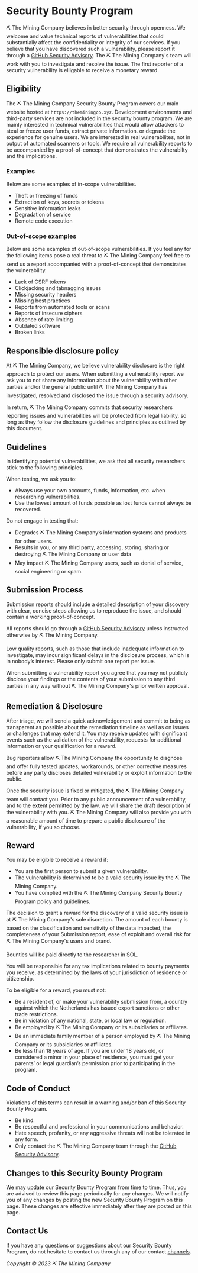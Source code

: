 # Security Bounty Program

⛏ The Mining Company believes in better security through openness. We welcome and value technical reports of vulnerabilities that could substantially affect the confidentiality or integrity of our services. If you believe that you have discovered such a vulnerability, please report it through a [GitHub Security Advisory](https://github.com/theminingco/.github/security/advisories/new). The ⛏ The Mining Company's team will work with you to investigate and resolve the issue. The first reporter of a security vulnerability is elligable to receive a monetary reward.

## Eligibility

The ⛏ The Mining Company Security Bounty Program covers our main website hosted at `https://theminingco.xyz`. Development environments and third-party services are not included in the security bounty program. We are mainly interested in technical vulnerabilities that would allow attackers to steal or freeze user funds, extract private information. or degrade the experience for genuine users. We are interested in real vulnerabilites, not in output of automated scanners or tools. We require all vulnerability reports to be accompanied by a proof-of-concept that demonstrates the vulnerabilty and the implications.

### Examples

Below are some examples of in-scope vulnerabilities.

* Theft or freezing of funds
* Extraction of keys, secrets or tokens
* Sensitive information leaks
* Degradation of service
* Remote code execution

### Out-of-scope examples

Below are some examples of out-of-scope vulnerabilities. If you feel any for the following items pose a real threat to ⛏ The Mining Company feel free to send us a report accompanied with a proof-of-concept that demonstrates the vulnerability.

* Lack of CSRF tokens
* Clickjacking and tabnagging issues
* Missing security headers
* Missing best practices
* Reports from automated tools or scans
* Reports of insecure ciphers
* Absence of rate limiting
* Outdated software
* Broken links

## Responsible disclosure policy

At ⛏ The Mining Company, we believe vulnerability disclosure is the right approach to protect our users. When submitting a vulnerability report we ask you to not share any information about the vulnerability with other parties and/or the general public until ⛏ The Mining Company has investigated, resolved and disclosed the issue through a security advisory.

In return, ⛏ The Mining Company commits that security researchers reporting issues and vulnerabilities will be protected from legal liability, so long as they follow the disclosure guidelines and principles as outlined by this document.

## Guidelines

In identifying potential vulnerabilities, we ask that all security researchers stick to the following principles.

When testing, we ask you to:
* Always use your own accounts, funds, information, etc. when researching vulnerabilities.
* Use the lowest amount of funds possible as lost funds cannot always be recovered.

Do not engage in testing that:
* Degrades ⛏ The Mining Company’s information systems and products for other users.
* Results in you, or any third party, accessing, storing, sharing or destroying ⛏ The Mining Company or user data
* May impact ⛏ The Mining Company users, such as denial of service, social engineering or spam.

## Submission Process

Submission reports should include a detailed description of your discovery with clear, concise steps allowing us to reproduce the issue, and should contain a working proof-of-concept.

All reports should go through a [GitHub Security Advisory](https://github.com/theminingco/.github/security/advisories/new) unless instructed otherwise by ⛏ The Mining Company.

Low quality reports, such as those that include inadequate information to investigate, may incur significant delays in the disclosure process, which is in nobody’s interest. Please only submit one report per issue.

When submitting a vulnerability report you agree that you may not publicly disclose your findings or the contents of your submission to any third parties in any way without ⛏ The Mining Company's prior written approval.

## Remediation & Disclosure

After triage, we will send a quick acknowledgement and commit to being as transparent as possible about the remediation timeline as well as on issues or challenges that may extend it. You may receive updates with significant events such as the validation of the vulnerability, requests for additional information or your qualification for a reward.

Bug reporters allow ⛏ The Mining Company the opportunity to diagnose and offer fully tested updates, workarounds, or other corrective measures before any party discloses detailed vulnerability or exploit information to the public.

Once the security issue is fixed or mitigated, the ⛏ The Mining Company team will contact you. Prior to any public announcement of a vulnerability, and to the extent permitted by the law, we will share the draft description of the vulnerability with you. ⛏ The Mining Company will also provide you with a reasonable amount of time to prepare a public disclosure of the vulnerability, if you so choose.

## Reward

You may be eligible to receive a reward if:
* You are the first person to submit a given vulnerability.
* The vulnerability is determined to be a valid security issue by the ⛏ The Mining Company.
* You have complied with the ⛏ The Mining Company Security Bounty Program policy and guidelines.

The decision to grant a reward for the discovery of a valid security issue is at ⛏ The Mining Company's sole discretion. The amount of each bounty is based on the classification and sensitivity of the data impacted, the completeness of your Submission report, ease of exploit and overall risk for ⛏ The Mining Company's users and brand.

Bounties will be paid directly to the researcher in SOL.

You will be responsible for any tax implications related to bounty payments you receive, as determined by the laws of your jurisdiction of residence or citizenship.

To be eligible for a reward, you must not:
* Be a resident of, or make your vulnerability submission from, a country against which the Netherlands has issued export sanctions or other trade restrictions.
* Be in violation of any national, state, or local law or regulation.
* Be employed by ⛏ The Mining Company or its subsidiaries or affiliates.
* Be an immediate family member of a person employed by ⛏ The Mining Company or its subsidiaries or affiliates.
* Be less than 18 years of age. If you are under 18 years old, or considered a minor in your place of residence, you must get your parents’ or legal guardian’s permission prior to participating in the program.

## Code of Conduct

Violations of this terms can result in a warning and/or ban of this Security Bounty Program.

* Be kind.
* Be respectful and professional in your communications and behavior.
* Hate speech, profanity, or any aggressive threats will not be tolerated in any form.
* Only contact the ⛏ The Mining Company team through the [GitHub Security Advisory](https://github.com/theminingco/.github/security/advisories/new).

## Changes to this Security Bounty Program

We may update our Security Bounty Program from time to time. Thus, you are advised to review this page periodically for any changes. We will notify you of any changes by posting the new Security Bounty Program on this page. These changes are effective immediately after they are posted on this page.

## Contact Us

If you have any questions or suggestions about our Security Bounty Program, do not hesitate to contact us through any of our contact [channels](https://github.com/theminingco/.github/blob/main/CONTACT.md).

*Copyright © 2023 ⛏ The Mining Company*
